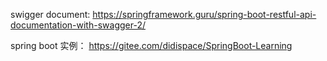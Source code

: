 swigger document:
https://springframework.guru/spring-boot-restful-api-documentation-with-swagger-2/

spring boot 实例：
https://gitee.com/didispace/SpringBoot-Learning